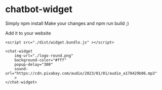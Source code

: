 # chatbot-widget

Simply npm install
Make your changes and npm run build ;)

Add it to your website
```
<script src="./dist/widget.bundle.js" ></script>

<chat-widget 
    img-url="./logo-round.png" 
    background-color="#fff" 
    popup-delay="300"
    sound-url="https://cdn.pixabay.com/audio/2023/01/01/audio_a178429b06.mp3"
    >
</chat-widget>

```
